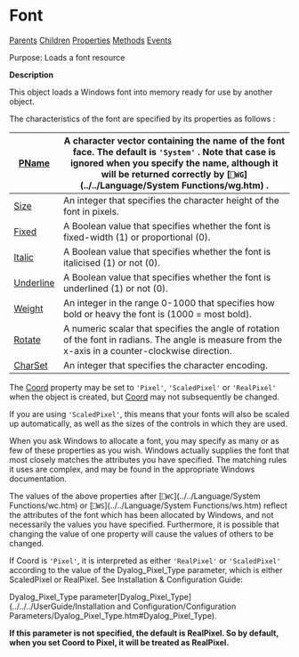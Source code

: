 




<h1 class="heading"><span class="name">Font</span></h1>

[Parents](../ParentLists/Font.htm) [Children](../ChildLists/Font.htm) [Properties](../PropLists/Font.htm) [Methods](../MethodLists/Font.htm) [Events](../EventLists/Font.htm)


Purpose: Loads a font resource


**Description**


This object loads a Windows font into memory ready for use by another object.




The characteristics of the font are specified by its properties as follows :


| [PName](../a-z/pname.md) | A character vector containing the name of the font face.       The default is `'System'` . Note that       case is ignored when you specify the name, although it will be returned       correctly by [`⎕WG`](../../Language/System Functions/wg.htm) . |
| --- | ---  |
| [Size](../a-z/size.md) | An integer that specifies the character height of the font in pixels. |
| [Fixed](../a-z/fixed.md) | A Boolean value that specifies whether the font is fixed-width (1) or       proportional (0). |
| [Italic](../a-z/italic.md) | A Boolean value that specifies whether the font is italicised (1) or not       (0). |
| [Underline](../a-z/underline.md) | A Boolean value that specifies whether the font is underlined (1) or not (0). |
| [Weight](../a-z/weight.md) | An integer in the range 0-1000 that specifies how bold or heavy the font is (1000 = most bold). |
| [Rotate](../a-z/rotate.md) | A numeric scalar that specifies the angle of rotation of the font in       radians. The angle is measure from the x-axis in a counter-clockwise       direction. |
| [CharSet](../a-z/charset.md) | An integer that specifies the character encoding. |



The [Coord](../a-z/coord.md) property may be set to  `'Pixel'`, `'ScaledPixel'` or `'RealPixel'` when the object is created, but [Coord](../a-z/coord.md) may not subsequently be changed.


If you are using `'ScaledPixel'`, this means that your fonts will also be scaled up automatically, as well as the sizes of the controls in which they are used.


When you ask Windows to allocate a font, you may specify as many or as few of these properties as you wish. Windows actually supplies the font that most closely matches the attributes you have specified. The matching rules it uses are complex, and may be found in the appropriate Windows documentation.


The values of the above properties after [`⎕WC`](../../Language/System Functions/wc.htm) or [`⎕WS`](../../Language/System Functions/ws.htm) reflect the attributes of the font which has been allocated by Windows, and not necessarily the values you have specified. Furthermore, it is possible that changing the value of one property will cause the values of others to be changed.


If Coord is `'Pixel'`, it is interpreted as either `'RealPixel'` or `'ScaledPixel'` according to the value of the Dyalog_Pixel_Type parameter, which is either ScaledPixel or RealPixel. See 
Installation & Configuration Guide: 

Dyalog_Pixel_Type parameter[Dyalog_Pixel_Type](../../../UserGuide/Installation and Configuration/Configuration Parameters/Dyalog_Pixel_Type.htm#Dyalog_Pixel_Type).


**If this parameter is not specified, the default is RealPixel. So by default, when you set Coord to Pixel, it will be treated as RealPixel.**



